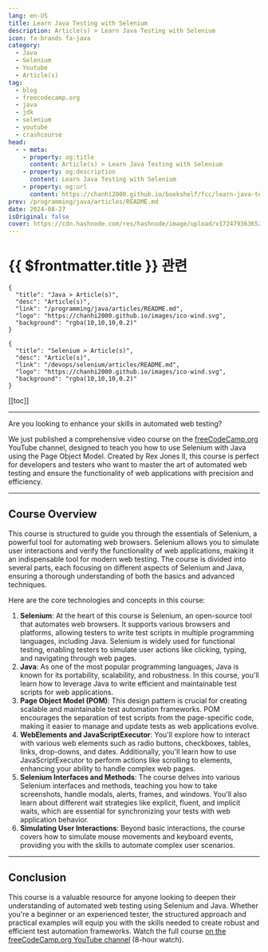 ```yaml
---
lang: en-US
title: Learn Java Testing with Selenium
description: Article(s) > Learn Java Testing with Selenium
icon: fa-brands fa-java
category: 
  - Java
  - Selenium
  - Youtube
  - Article(s)
tag: 
  - blog
  - freecodecamp.org
  - java
  - jdk
  - selenium
  - youtube
  - crashcourse
head:
  - - meta:
    - property: og:title
      content: Article(s) > Learn Java Testing with Selenium
    - property: og:description
      content: Learn Java Testing with Selenium
    - property: og:url
      content: https://chanhi2000.github.io/bookshelf/fcc/learn-java-testing-with-selenium.html
prev: /programming/java/articles/README.md
date: 2024-08-27
isOriginal: false
cover: https://cdn.hashnode.com/res/hashnode/image/upload/v1724793636526/bd2fbf2d-1e0f-4a33-a77f-c8314d71330c.png
---
```


# {{ $frontmatter.title }} 관련

```component VPCard
{
  "title": "Java > Article(s)",
  "desc": "Article(s)",
  "link": "/programming/java/articles/README.md",
  "logo": "https://chanhi2000.github.io/images/ico-wind.svg",
  "background": "rgba(10,10,10,0.2)"
}
```

```component VPCard
{
  "title": "Selenium > Article(s)",
  "desc": "Article(s)",
  "link": "/devops/selenium/articles/README.md",
  "logo": "https://chanhi2000.github.io/images/ico-wind.svg",
  "background": "rgba(10,10,10,0.2)"
}
```

[[toc]]

---

<SiteInfo
  name="Learn Java Testing with Selenium"
  desc="Are you looking to enhance your skills in automated web testing? We just published a comprehensive video course on the freeCodeCamp.org YouTube channel, designed to teach you how to use Selenium with Java using the Page Object Model. Created by Rex J..."
  url="https://freecodecamp.org/news/learn-java-testing-with-selenium/"
  logo="https://cdn.freecodecamp.org/universal/favicons/favicon.ico"
  preview="https://cdn.hashnode.com/res/hashnode/image/upload/v1724793636526/bd2fbf2d-1e0f-4a33-a77f-c8314d71330c.png"/>

Are you looking to enhance your skills in automated web testing?

We just published a comprehensive video course on the [<FontIcon icon="fa-brands fa-free-code-camp"/>freeCodeCamp.org](http://freeCodeCamp.org) YouTube channel, designed to teach you how to use Selenium with Java using the Page Object Model. Created by Rex Jones II, this course is perfect for developers and testers who want to master the art of automated web testing and ensure the functionality of web applications with precision and efficiency.

---

## Course Overview

This course is structured to guide you through the essentials of Selenium, a powerful tool for automating web browsers. Selenium allows you to simulate user interactions and verify the functionality of web applications, making it an indispensable tool for modern web testing. The course is divided into several parts, each focusing on different aspects of Selenium and Java, ensuring a thorough understanding of both the basics and advanced techniques.

Here are the core technologies and concepts in this course:

1. **Selenium**: At the heart of this course is Selenium, an open-source tool that automates web browsers. It supports various browsers and platforms, allowing testers to write test scripts in multiple programming languages, including Java. Selenium is widely used for functional testing, enabling testers to simulate user actions like clicking, typing, and navigating through web pages.
2. **Java**: As one of the most popular programming languages, Java is known for its portability, scalability, and robustness. In this course, you'll learn how to leverage Java to write efficient and maintainable test scripts for web applications.
3. **Page Object Model (POM)**: This design pattern is crucial for creating scalable and maintainable test automation frameworks. POM encourages the separation of test scripts from the page-specific code, making it easier to manage and update tests as web applications evolve.
4. **WebElements and JavaScriptExecutor**: You'll explore how to interact with various web elements such as radio buttons, checkboxes, tables, links, drop-downs, and dates. Additionally, you'll learn how to use JavaScriptExecutor to perform actions like scrolling to elements, enhancing your ability to handle complex web pages.
5. **Selenium Interfaces and Methods**: The course delves into various Selenium interfaces and methods, teaching you how to take screenshots, handle modals, alerts, frames, and windows. You'll also learn about different wait strategies like explicit, fluent, and implicit waits, which are essential for synchronizing your tests with web application behavior.
6. **Simulating User Interactions**: Beyond basic interactions, the course covers how to simulate mouse movements and keyboard events, providing you with the skills to automate complex user scenarios.

---

## Conclusion

This course is a valuable resource for anyone looking to deepen their understanding of automated web testing using Selenium and Java. Whether you're a beginner or an experienced tester, the structured approach and practical examples will equip you with the skills needed to create robust and efficient test automation frameworks. Watch the full course [<FontIcon icon="fa-brands fa-youtube"/>on the freeCodeCamp.org YouTube channel](https://youtu.be/QQliGCtqD2w) (8-hour watch).

<VidStack src="youtube/QQliGCtqD2w" />

